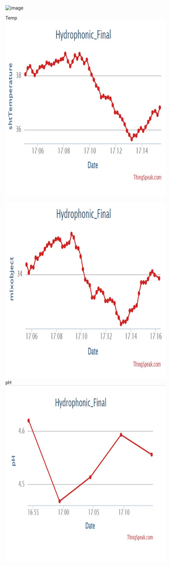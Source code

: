 
![image](https://github.com/OdedHol/agrotech/assets/128286683/71c48a7b-6d70-437d-be79-33425fa3a804)


Temp
<img src="https://github.com/OdedHol/agrotech/blob/main/Images/WhatsApp%20Image%202023-06-28%20at%2017.15.58.jpeg" width="500" height="550">

<img src="https://github.com/OdedHol/agrotech/blob/main/Images/WhatsApp%20Image%202023-06-28%20at%2017.16.34.jpeg" width="500" height="550">
pH
<img src="https://github.com/OdedHol/agrotech/blob/main/Images/WhatsApp%20Image%202023-06-28%20at%2017.17.13.jpeg" width="500" height="550">
